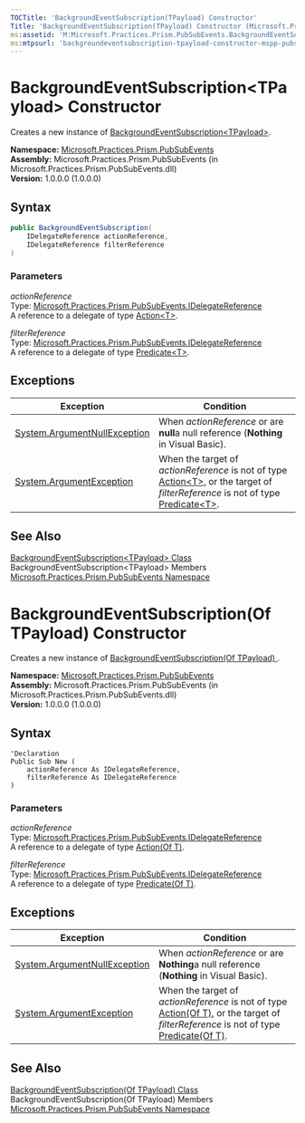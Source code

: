 ```yaml
---
TOCTitle: 'BackgroundEventSubscription(TPayload) Constructor'
Title: 'BackgroundEventSubscription(TPayload) Constructor (Microsoft.Practices.Prism.PubSubEvents)'
ms:assetid: 'M:Microsoft.Practices.Prism.PubSubEvents.BackgroundEventSubscription\`1.\#ctor(Microsoft.Practices.Prism.PubSubEvents.IDelegateReference,Microsoft.Practices.Prism.PubSubEvents.IDelegateReference)'
ms:mtpsurl: 'backgroundeventsubscription-tpayload-constructor-mspp-pubsubevents.md'
---
```


# BackgroundEventSubscription&lt;TPayload&gt; Constructor 

Creates a new instance of [BackgroundEventSubscription&lt;TPayload&gt;](/patterns-practices/reference/backgroundeventsubscription-tpayload-class-mspp-pubsubevents).

**Namespace:** [Microsoft.Practices.Prism.PubSubEvents](/patterns-practices/reference/mspp-pubsubevents-namespace)  
**Assembly:** Microsoft.Practices.Prism.PubSubEvents (in Microsoft.Practices.Prism.PubSubEvents.dll)  
**Version:** 1.0.0.0 (1.0.0.0)

## Syntax

```C#
public BackgroundEventSubscription(
	IDelegateReference actionReference,
	IDelegateReference filterReference
)
```

### Parameters

*actionReference*  
Type: [Microsoft.Practices.Prism.PubSubEvents.IDelegateReference](/patterns-practices/reference/idelegatereference-interface-mspp-pubsubevents)  
A reference to a delegate of type [Action&lt;T&gt;](http://msdn.microsoft.com/en-us/library/018hxwa8).

*filterReference*  
Type: [Microsoft.Practices.Prism.PubSubEvents.IDelegateReference](/patterns-practices/reference/idelegatereference-interface-mspp-pubsubevents)  
A reference to a delegate of type [Predicate&lt;T&gt;](http://msdn.microsoft.com/en-us/library/bfcke1bz).

## Exceptions

| Exception                                                                             | Condition                                                                                                                                                                                                                                                                      |
|---------------------------------------------------------------------------------------|--------------------------------------------------------------------------------------------------------------------------------------------------------------------------------------------------------------------------------------------------------------------------------|
| [System.ArgumentNullException](http://msdn.microsoft.com/en-us/library/27426hcy) | When *actionReference* or are **null**a null reference (**Nothing** in Visual Basic).                                                                                                                                                                                     |
| [System.ArgumentException](http://msdn.microsoft.com/en-us/library/3w1b3114)     | When the target of *actionReference* is not of type [Action&lt;T&gt;](http://msdn.microsoft.com/en-us/library/018hxwa8), or the target of *filterReference* is not of type [Predicate&lt;T&gt;](http://msdn.microsoft.com/en-us/library/bfcke1bz). |

## See Also

[BackgroundEventSubscription&lt;TPayload&gt; Class](/patterns-practices/reference/backgroundeventsubscription-tpayload-class-mspp-pubsubevents)  
BackgroundEventSubscription&lt;TPayload&gt; Members  
[Microsoft.Practices.Prism.PubSubEvents Namespace](/patterns-practices/reference/mspp-pubsubevents-namespace)  

# BackgroundEventSubscription(Of TPayload) Constructor

Creates a new instance of [BackgroundEventSubscription(Of TPayload) ](/patterns-practices/reference/backgroundeventsubscription-tpayload-class-mspp-pubsubevents).

**Namespace:** [Microsoft.Practices.Prism.PubSubEvents](/patterns-practices/reference/mspp-pubsubevents-namespace)  
**Assembly:** Microsoft.Practices.Prism.PubSubEvents (in Microsoft.Practices.Prism.PubSubEvents.dll)  
**Version:** 1.0.0.0 (1.0.0.0)

## Syntax

```VB
'Declaration
Public Sub New ( 
	actionReference As IDelegateReference,
	filterReference As IDelegateReference
)
```

### Parameters

*actionReference*  
Type: [Microsoft.Practices.Prism.PubSubEvents.IDelegateReference](/patterns-practices/reference/idelegatereference-interface-mspp-pubsubevents)  
A reference to a delegate of type [Action(Of T)](http://msdn.microsoft.com/en-us/library/018hxwa8).

*filterReference*  
Type: [Microsoft.Practices.Prism.PubSubEvents.IDelegateReference](/patterns-practices/reference/idelegatereference-interface-mspp-pubsubevents)  
A reference to a delegate of type [Predicate(Of T)](http://msdn.microsoft.com/en-us/library/bfcke1bz).

## Exceptions

| Exception                                                                             | Condition                                                                                                                                                                                                                                                                      |
|---------------------------------------------------------------------------------------|--------------------------------------------------------------------------------------------------------------------------------------------------------------------------------------------------------------------------------------------------------------------------------|
| [System.ArgumentNullException](http://msdn.microsoft.com/en-us/library/27426hcy) | When *actionReference* or are **Nothing**a null reference (**Nothing** in Visual Basic).                                                                                                                                                                                     |
| [System.ArgumentException](http://msdn.microsoft.com/en-us/library/3w1b3114)     | When the target of *actionReference* is not of type [ Action(Of T)](http://msdn.microsoft.com/en-us/library/018hxwa8), or the target of *filterReference* is not of type [Predicate(Of T)](http://msdn.microsoft.com/en-us/library/bfcke1bz). |

## See Also

[BackgroundEventSubscription(Of TPayload)  Class](/patterns-practices/reference/backgroundeventsubscription-tpayload-class-mspp-pubsubevents)  
BackgroundEventSubscription(Of TPayload)  Members  
[Microsoft.Practices.Prism.PubSubEvents Namespace](/patterns-practices/reference/mspp-pubsubevents-namespace)